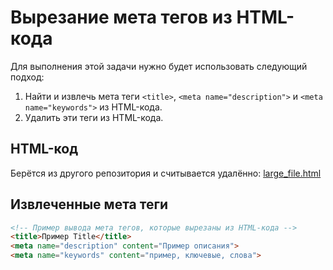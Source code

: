 # Вырезание мета тегов из HTML-кода

Для выполнения этой задачи нужно будет использовать следующий подход:

1. Найти и извлечь мета теги `<title>`, `<meta name="description">` и `<meta name="keywords">` из HTML-кода.
2. Удалить эти теги из HTML-кода.

## HTML-код

Берётся из другого репозитория и считывается удалённо: [large_file.html](https://github.com/sk4rp/large-html/blob/main/large.html)

## Извлеченные мета теги

```html
<!-- Пример вывода мета тегов, которые вырезаны из HTML-кода -->
<title>Пример Title</title>
<meta name="description" content="Пример описания">
<meta name="keywords" content="пример, ключевые, слова">
